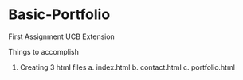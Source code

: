 # Basic-Portfolio

First Assignment UCB Extension

Things to accomplish 

1. Creating 3 html files 
  a. index.html 
  b. contact.html 
  c. portfolio.html 
  
  
